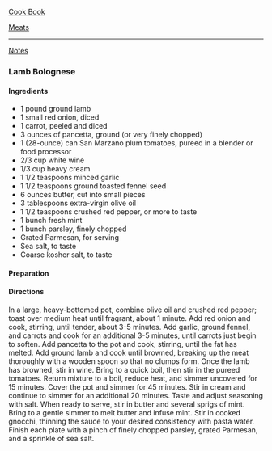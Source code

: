 [Cook Book](https://github.com/vmsmith/CookBook/blob/master/README.md)  

[Meats](https://github.com/vmsmith/CookBook/blob/master/meat.md)  

-----  

[Notes](https://github.com/vmsmith/CookBook/blob/master/notes.md)  

### Lamb Bolognese

#### Ingredients  

* 1 pound ground lamb    
* 1 small red onion, diced  
* 1 carrot, peeled and diced  
* 3 ounces of pancetta, ground (or very finely chopped)
* 1 (28-ounce) can San Marzano plum tomatoes, pureed in a blender or food processor
* 2/3 cup white wine
* 1/3 cup heavy cream
* 1 1/2 teaspoons minced garlic
* 1 1/2 teaspoons ground toasted fennel seed
* 6 ounces butter, cut into small pieces
* 3 tablespoons extra-virgin olive oil
* 1 1/2 teaspoons crushed red pepper, or more to taste
* 1 bunch fresh mint
* 1 bunch parsley, finely chopped
* Grated Parmesan, for serving
* Sea salt, to taste
* Coarse kosher salt, to taste

#### Preparation  


#### Directions  

In a large, heavy-bottomed pot, combine olive oil and crushed red pepper; toast over medium heat until fragrant, about 1 minute. Add red onion and cook, stirring, until tender, about 3-5 minutes. Add garlic, ground fennel, and carrots and cook for an additional 3-5 minutes, until carrots just begin to soften. Add pancetta to the pot and cook, stirring, until the fat has melted. Add ground lamb and cook until browned, breaking up the meat thoroughly with a wooden spoon so that no clumps form. Once the lamb has browned, stir in wine. Bring to a quick boil, then stir in the pureed tomatoes. Return mixture to a boil, reduce heat, and simmer uncovered for 15 minutes. Cover the pot and simmer for 45 minutes. Stir in cream and continue to simmer for an additional 20 minutes. Taste and adjust seasoning with salt. When ready to serve, stir in butter and several sprigs of mint. Bring to a gentle simmer to melt butter and infuse mint. Stir in cooked gnocchi, thinning the sauce to your desired consistency with pasta water. Finish each plate with a pinch of finely chopped parsley, grated Parmesan, and a sprinkle of sea salt.

